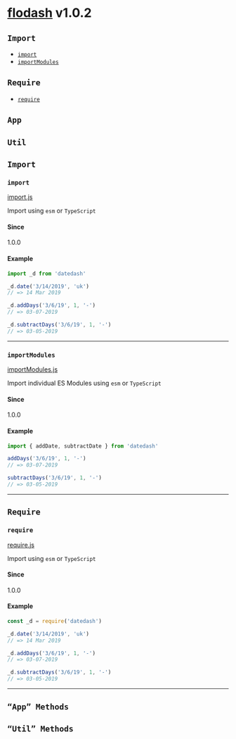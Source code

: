 # <a href="https://github.com/flavioespinoza/flodash">flodash</a> <span>v1.0.2</span>

<!-- div class="toc-container" -->

<!-- div class="import" -->

## `Import`
* <a href="#import">`import`</a>
* <a href="#importModules">`importModules`</a>

<!-- /div -->

<!-- div class="import" -->

## `Require`
* <a href="#require">`require`</a>

<!-- /div -->

<!-- div class="import" -->

## `App`

<!-- /div -->

<!-- div class="import" -->

## `Util`

<!-- /div -->

<!-- /div -->

<!-- div class="doc-container" -->

<!-- div -->

## `Import`

<!-- div -->

<h3 id="import"><code>import</code></h3>
<a href="https://github.com/flavioespinoza/flodash/blob/master/methods/import.js">import.js</a>

Import using `esm` or `TypeScript`

#### Since
1.0.0

#### Example
```js
import _d from 'datedash'

_d.date('3/14/2019', 'uk')
// => 14 Mar 2019

_d.addDays('3/6/19', 1, '-')
// => 03-07-2019

_d.subtractDays('3/6/19', 1, '-')
// => 03-05-2019
```
---

<!-- /div -->

<!-- div -->

<h3 id="importModules"><code>importModules</code></h3>
<a href="https://github.com/flavioespinoza/flodash/blob/master/methods/importModules.js">importModules.js</a>

Import individual ES Modules using `esm` or `TypeScript`

#### Since
1.0.0

#### Example
```js
import { addDate, subtractDate } from 'datedash'

addDays('3/6/19', 1, '-')
// => 03-07-2019

subtractDays('3/6/19', 1, '-')
// => 03-05-2019
```
---

<!-- /div -->

<!-- /div -->

<!-- div -->

## `Require`

<!-- div -->

<h3 id="require"><code>require</code></h3>
<a href="https://github.com/flavioespinoza/flodash/blob/master/methods/require.js">require.js</a>

Import using `esm` or `TypeScript`

#### Since
1.0.0

#### Example
```js
const _d = require('datedash')

_d.date('3/14/2019', 'uk')
// => 14 Mar 2019

_d.addDays('3/6/19', 1, '-')
// => 03-07-2019

_d.subtractDays('3/6/19', 1, '-')
// => 03-05-2019
```
---

<!-- /div -->

<!-- /div -->

<!-- div -->

## `“App” Methods`

<!-- /div -->

<!-- div -->

## `“Util” Methods`

<!-- /div -->

<!-- /div -->
